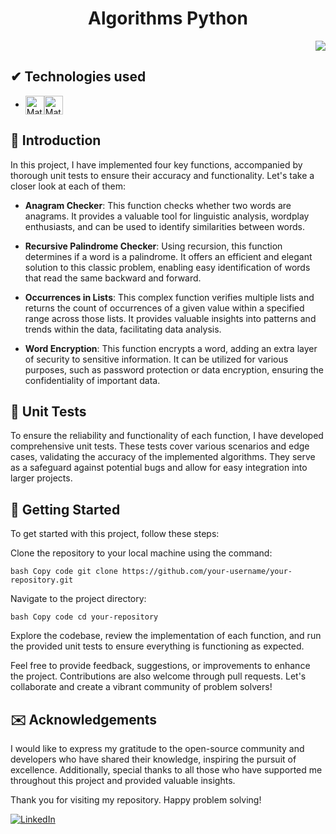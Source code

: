 <h1 align="center"> Algorithms Python </h1>

<p align="right">
<img src="http://img.shields.io/static/v1?label=STATUS&message=%20FINISHED&color=GREEN&style=for-the-badge"/>
</p>

## ✔ Technologies used

-  <img align="center" alt="Matheus-DOCKER" height="30" src="https://img.shields.io/badge/docker-%230db7ed.svg?style=for-the-badge&logo=docker&logoColor=white"><img align="center" alt="Matheus-PYTHON" height="30" src="https://img.shields.io/badge/Python-3776AB?style=for-the-badge&logo=python&logoColor=white">

## 📒 Introduction

In this project, I have implemented four key functions, accompanied by thorough unit tests to ensure their accuracy and functionality. Let's take a closer look at each of them:

  - <b>Anagram Checker</b>: This function checks whether two words are anagrams. It provides a valuable tool for linguistic analysis, wordplay enthusiasts, and can be used to identify similarities between words.

  - <b>Recursive Palindrome Checker</b>: Using recursion, this function determines if a word is a palindrome. It offers an efficient and elegant solution to this classic problem, enabling easy identification of words that read the same backward and forward.

  - <b>Occurrences in Lists</b>: This complex function verifies multiple lists and returns the count of occurrences of a given value within a specified range across those lists. It provides valuable insights into patterns and trends within the data, facilitating data analysis.

  - <b>Word Encryption</b>: This function encrypts a word, adding an extra layer of security to sensitive information. It can be utilized for various purposes, such as password protection or data encryption, ensuring the confidentiality of important data.

##  :wrench: Unit Tests
To ensure the reliability and functionality of each function, I have developed comprehensive unit tests. These tests cover various scenarios and edge cases, validating the accuracy of the implemented algorithms. They serve as a safeguard against potential bugs and allow for easy integration into larger projects.



##  :minidisc: Getting Started
To get started with this project, follow these steps:

Clone the repository to your local machine using the command:

``bash
Copy code
git clone https://github.com/your-username/your-repository.git
``

Navigate to the project directory:

``bash
Copy code
cd your-repository
``

Explore the codebase, review the implementation of each function, and run the provided unit tests to ensure everything is functioning as expected.

Feel free to provide feedback, suggestions, or improvements to enhance the project. Contributions are also welcome through pull requests. Let's collaborate and create a vibrant community of problem solvers!

##  :envelope: Acknowledgements
I would like to express my gratitude to the open-source community and developers who have shared their knowledge, inspiring the pursuit of excellence. Additionally, special thanks to all those who have supported me throughout this project and provided valuable insights.

Thank you for visiting my repository. Happy problem solving!

[![LinkedIn](https://img.shields.io/badge/-LinkedIn-blue?logo=linkedin&logoColor=white)](https://www.linkedin.com/in/matheus-biaggio)
